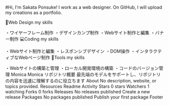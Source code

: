 #Hi, I'm Sakata Ponsuke!
I work as a web designer. On GitHub, I will upload my creations as a portfolio.

🎨Web Design
my skills

・ワイヤーフレーム制作
・デザインカンプ制作
・Webサイト制作と編集
・バナー制作
💻Coding
my skills

・Webサイト制作と編集
・レスポンシブデザイン
・DOM操作
・インタラクティブなWebページ制作
🧰Tools
my skills

・Webサイトの構築と管理
・ローカル開発環境の構築
・コードのバージョン管理
Monica
Monica
リポジトリ概要
最先端のモデルをサポートし、リポジトリの内容を迅速に理解するのに役立ちます
About
No description, website, or topics provided.
Resources
 Readme
 Activity
Stars
 0 stars
Watchers
 1 watching
Forks
 0 forks
Releases
No releases published
Create a new release
Packages
No packages published
Publish your first package
Footer

